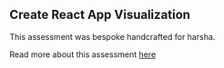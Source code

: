 ## Create React App Visualization

This assessment was bespoke handcrafted for harsha.

Read more about this assessment [here](https://react.eogresources.com)
